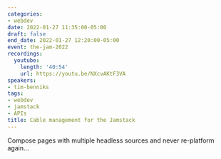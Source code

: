 ```yaml
---
categories:
- webdev
date: 2022-01-27 11:35:00-05:00
draft: false
end_date: 2022-01-27 12:20:00-05:00
event: the-jam-2022
recordings:
  youtube:
    length: '40:54'
    url: https://youtu.be/NXcvAKtF3VA
speakers:
- tim-benniks
tags:
- webdev
- jamstack
- APIs
title: Cable management for the Jamstack
---
```



Compose pages with multiple headless sources and never re-platform again…
